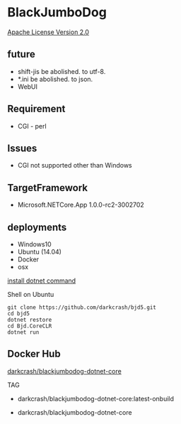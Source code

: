 BlackJumboDog
=============

[Apache License Version 2.0](LICENSE)


## future
* shift-jis be abolished. to utf-8.
* *.ini be abolished. to json.
* WebUI

## Requirement

* CGI - perl 


## Issues

* CGI not supported other than Windows


## TargetFramework
* Microsoft.NETCore.App 1.0.0-rc2-3002702

## deployments
* Windows10
* Ubuntu (14.04)
* Docker
* osx


[install dotnet command](https://www.microsoft.com/net/core)

Shell on Ubuntu
```Bash:
git clone https://github.com/darkcrash/bjd5.git
cd bjd5
dotnet restore
cd Bjd.CoreCLR
dotnet run
```

## Docker Hub

[darkcrash/blackjumbodog-dotnet-core](https://hub.docker.com/r/darkcrash/blackjumbodog-dotnet-core/)


TAG

* darkcrash/blackjumbodog-dotnet-core:latest-onbuild

* darkcrash/blackjumbodog-dotnet-core


